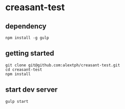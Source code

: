 # creasant-test


## dependency
```
npm install -g gulp
```

## getting started
```
git clone git@github.com:alextph/creasant-test.git
cd creasant-test
npm install
```

## start dev server
```
gulp start
```